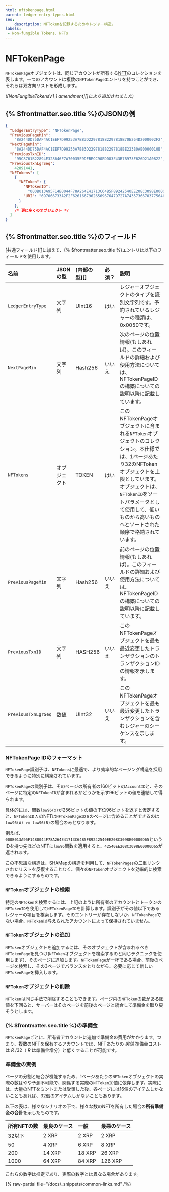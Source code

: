 ```yaml
---
html: nftokenpage.html
parent: ledger-entry-types.html
seo:
    description: NFTokenを記録するためのレジャー構造。
labels:
 - Non-fungible Tokens, NFTs
---
```

# NFTokenPage

`NFTokenPage`オブジェクトは、同じアカウントが所有する[NFT](../../../../concepts/tokens/nfts/index.md)のコレクションを表します。一つのアカウントは複数の`NFTokenPage`エントリを持つことができ、それらは双方向リストを形成します。

_([NonFungibleTokensV1_1 amendment][]により追加されました)_


## {% $frontmatter.seo.title %}のJSONの例

```json
{
  "LedgerEntryType": "NFTokenPage",
  "PreviousPageMin":
    "8A244DD75DAF4AC1EEF7D99253A7B83D2297818B2297818B70E264D2000002F2",
  "NextPageMin":
    "8A244DD75DAF4AC1EEF7D99253A7B83D2297818B2297818BE223B0AE0000010B",
  "PreviousTxnID":
    "95C8761B22894E328646F7A70035E9DFBECC90EDD83E43B7B973F626D21A0822",
  "PreviousTxnLgrSeq":
    42891441,
  "NFTokens": [
    {
      "NFToken": {
        "NFTokenID":
          "000B013A95F14B0044F78A264E41713C64B5F89242540EE208C3098E00000D65",
        "URI": "697066733A2F2F62616679626569676479727A74357366703775646D37687537367568377932366E6634646675796C71616266336F636C67747179353566627A6469"
      }
    },
    /* 更に多くのオブジェクト */
  ]
}
```


## {% $frontmatter.seo.title %}のフィールド

[共通フィールド][]に加えて、{% $frontmatter.seo.title %}エントリは以下のフィールドを使用します。

| 名前                | JSONの型   | [内部の型][] | 必須？ | 説明        |
|:--------------------|:----------|:-----------|:----------|:------------|
| `LedgerEntryType`   | 文字列    | UInt16      | はい   | レジャーオブジェクトのタイプを識別文字列です。予約されているレジャーの種類は、0x0050です。|
| `NextPageMin`       | 文字列    | Hash256     | いいえ | 次のページの位置情報(もしあれば)。このフィールドの詳細および使用方法については、NFTokenPageID の構築についての説明以降に記載しています。|
| `NFTokens`          | オブジェクト  | TOKEN    | はい   | このNFTokenPageオブジェクトに含まれる`NFToken`オブジェクトのコレクション。本仕様では、1ページあたり32のNFTokenオブジェクトを上限としています。オブジェクトは、`NFTokenID`をソートパラメータとして使用して、低いものから高いものへとソートされた順序で格納されています。|
| `PreviousPageMin`   | 文字列    | Hash256     | いいえ | 前のページの位置情報(もしあれば)。このフィールドの詳細および使用方法については、NFTokenPageIDの構築についての説明以降に記載しています。|
| `PreviousTxnID`     | 文字列    | HASH256     | いいえ | このNFTokenPageオブジェクトを最も最近変更したトランザクションのトランザクションIDの情報を示します。|
| `PreviousTxnLgrSeq` | 数値    | UInt32       | いいえ  | このNFTokenPageオブジェクトを最も最近変更したトランザクションを含むレジャーのシーケンスを示します。|


### NFTokenPage IDのフォーマット

`NFTokenPage`識別子は、`NFTokens`に最適で、より効率的なページング構造を採用できるように特別に構築されています。

`NFTokenPage`の識別子は、そのページの所有者の160ビットの`AccountID`と、そのページに特定の`NFTokenID`が含まれるかどうかを示す96ビットの値を連結して得られます。

具体的には、関数`low96(x)`が256ビットの値の下位96ビットを返すと仮定すると、`NFTokenID` `A` のNFTは`NFTokenPageID` `B`のページに含めることができるのは`low96(A) >= low96(B)`の場合のみとなります。

例えば、`000B013A95F14B0044F78A264E41713C64B5F89242540EE208C3098E00000D65`というIDを持つ先ほどのNFTに`low96`関数を適用すると、`42540EE208C3098E00000D65`が返されます。

この不思議な構造は、SHAMapの構造を利用して、`NFTokenPages`の二重リンクされたリストを反復することなく、個々の`NFToken`オブジェクトを効率的に検索できるようにするものです。


### `NFToken`オブジェクトの検索

特定の`NFToken`を検索するには、上記のように所有者のアカウントとトークンの`NFTokenID`を使用して`NFTokenPageID`を計算します。識別子がその値以下であるレジャーの項目を検索します。そのエントリーが存在しないか、`NFTokenPage`でない場合、`NFToken`は与えられたアカウントによって保持されていません。


### `NFToken`オブジェクトの追加

`NFToken`オブジェクトを追加するには、そのオブジェクトが含まれるべき`NFTokenPage`を見つけ(`NFToken`オブジェクトを検索するのと同じテクニックを使用します)、そのページに追加します。`NFTokenPage`が一杯である場合、前後のページを検索し、その3ページでバランスをとりながら、必要に応じて新しい`NFTokenPage`を挿入します。


### `NFToken`オブジェクトの削除

`NFToken`は同じ手法で削除することもできます。ページ内の`NFToken`の数がある閾値を下回ると、サーバーはそのページを前後のページと統合して準備金を取り戻そうとします。


### {% $frontmatter.seo.title %}の準備金

`NFTokenPage`ごとに、所有者アカウントに追加で準備金の費用がかかります。つまり、複数のNFTを保有するアカウントでは、NFTあたりの _実効_ 準備金コストは _R_ /32（ _R_ は準備金増分）と低くすることが可能です。


### 準備金の実例

ページの分割と結合が機能するため、1ページあたりの`NFToken`オブジェクトの実際の数はやや予測不可能で、関係する実際の`NFTokenID`値に依存します。実際には、大量のNFTをミントまたは受領した後、各ページには16個のアイテムしかないこともあれば、32個のアイテムしかないこともあります。

以下の表は、様々なシナリオの下で、様々な数のNFTを所有した場合の**所有準備金の合計**を示したものです。


| 所有NFTの数  |  最良のケース | 一般 | 最悪のケース |
|:------------|:----------|:--------|:-----------|
| 32以下       | 2 XRP     | 2 XRP   | 2 XRP      |
| 50          | 4 XRP     | 6 XRP   | 8 XRP      |
| 200         | 14 XRP    | 18 XRP  | 26 XRP     |
| 1000        | 64 XRP    | 84 XRP  | 126 XRP    |

これらの数字は推定であり、実際の数字とは異なる場合があります。

{% raw-partial file="/docs/_snippets/common-links.md" /%}
